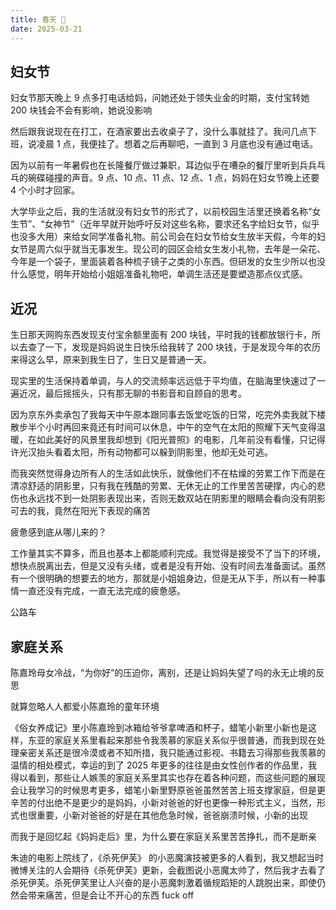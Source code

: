 ```yaml
---
title: 春天 🌸
date: 2025-03-21
---
```


## 妇女节

妇女节那天晚上 9 点多打电话给妈，问她还处于领失业金的时期，支付宝转她 200 块钱会不会有影响，她说没影响

然后跟我说现在在打工，在酒家要出去收桌子了，没什么事就挂了。我问几点下班，说凌晨 1 点，我便挂了。想着之后再聊吧，一直到 3 月底也没有通过电话。

因为以前有一年暑假也在长隆餐厅做过兼职，耳边似乎在嘈杂的餐厅里听到兵兵乓乓的碗碟碰撞的声音。9 点、10 点、11 点、12 点、1 点，妈妈在妇女节晚上还要 4 个小时才回家。

大学毕业之后，我的生活就没有妇女节的形式了，以前校园生活里还换着名称“女生节”、“女神节”（近年早就开始呼吁反对这些名称，要求还名字给妇女节，似乎也没多大用）来给女同学准备礼物。前公司会在妇女节给女生放半天假，今年的妇女节是周六似乎就当无事发生。现公司的园区会给女生发小礼物，去年是一朵花、今年是一个袋子，里面装着各种梳子镜子之类的小东西。但研发的女生少所以也没什么感觉，明年开始给小姐姐准备礼物吧，单调生活还是要塑造那点仪式感。

## 近况

生日那天网购东西发现支付宝余额里面有 200 块钱，平时我的钱都放银行卡，所以去查了一下，发现是妈妈说生日快乐给我转了 200 块钱，于是发现今年的农历来得这么早，原来到我生日了，生日又是普通一天。

现实里的生活保持着单调，与人的交流频率远远低于平均值，在脑海里快速过了一遍近况，最后摇摇头，只有那无聊的书影音和自顾自的思考。

因为京东外卖承包了我每天中午原本跟同事去饭堂吃饭的日常，吃完外卖我就下楼散步半个小时再回来竟还有时间可以休息，中午的空气在太阳的照耀下天气变得温暖，在如此美好的风景里我却想到《阳光普照》的电影，几年前没有看懂，只记得许光汉抬头看着太阳，所有动物都可以躲到阴影里，他却无处可逃。

而我突然觉得身边所有人的生活如此快乐，就像他们不在枯燥的劳累工作下而是在清凉舒适的阴影里，只有我在残酷的劳累、无休无止的工作里苦苦硬撑，内心的悲伤也永远找不到一处阴影表现出来，否则无数双站在阴影里的眼睛会看向没有阴影可去的我，竟然在阳光下表现的痛苦

疲惫感到底从哪儿来的？

工作量其实不算多，而且也基本上都能顺利完成。我觉得是接受不了当下的环境，想快点脱离出去，但是又没有头绪，或者是没有开始、没有时间去准备面试。虽然有一个很明确的想要去的地方，那就是小姐姐身边，但是无从下手，所以有一种事情一直还没有完成，一直无法完成的疲惫感。

公路车

## 家庭关系

陈嘉玲母女冷战，“为你好”的压迫你，离别，还是让妈妈失望了吗的永无止境的反思

就算忽略人人都爱小陈嘉玲的童年环境

《俗女养成记》里小陈嘉玲到冰箱给爷爷拿啤酒和杯子，蜡笔小新里小新也是这样，东亚的家庭关系里看起来那些令我羡慕的家庭关系似乎很普通，而我到现在处理亲密关系还是很冷漠或者不知所措，我只能通过影视、书籍去习得那些我羡慕的温情的相处模式，幸运的到了 2025 年更多的往往是由女性创作者的作品里，我得以看到，那些让人嫉羡的家庭关系里其实也存在着各种问题，而这些问题的展现会让我学习的时候思考更多，蜡笔小新里野原爸爸虽然苦苦上班支撑家庭，但是更辛苦的付出绝不是更少的是妈妈，小新对爸爸的好也更像一种形式主义，当然，形式也很重要，小新对爸爸的好是在其他危急时候，爸爸崩溃时候，小新的出现

而我于是回忆起《妈妈走后》里，为什么要在家庭关系里苦苦挣扎，而不是断亲

朱迪的电影上院线了，《杀死伊芙》 的小恶魔演技被更多的人看到，我又想起当时微博关注的人会期待《杀死伊芙》更新，会截图说小恶魔太帅了，然后我才去看了杀死伊芙。杀死伊芙里让人兴奋的是小恶魔刺激着循规蹈矩的人跳脱出来，即使仍然会带来痛苦，但是会让不开心的东西 fuck off

